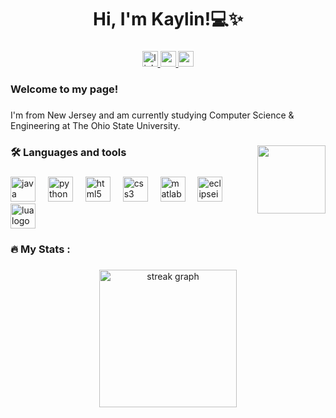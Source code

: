 <h1 align="center">Hi, I'm Kaylin!💻✨</h1>

###

<div align="center">
  <a href="https://www.linkedin.com/in/kaylin-kerrick-654739352/" target="_blank">
    <img src="https://img.shields.io/static/v1?message=LinkedIn&logo=linkedin&label=&color=0077B5&logoColor=white&labelColor=&style=for-the-badge" height="25" alt="linkedin logo"  />
  </a>
  <a href="mailto:kaylinmkerrick@gmail.com" target="_blank">
    <img src="https://img.shields.io/static/v1?message=Gmail&logo=gmail&label=&color=D14836&logoColor=white&labelColor=&style=for-the-badge" height="25" alt="gmail logo"  />
  </a>
  <a href="https://drive.google.com/file/d/1_bRpQayEdFhrSMQwltPj2XntTxg4JV5b/view?usp=sharing" target="_blank">
    <img src="https://img.shields.io/static/v1?message=Resume&logo=codesandbox&label=&color=04040&logoColor=&labelColor=&style=for-the-badge" height="25" alt="codesandbox logo"  />
  </a>
</div>

###

<h3 align="left">Welcome to my page!</h3>

###

<p align="left">I'm from New Jersey and am currently studying Computer Science & Engineering at The Ohio State University.</p>

###

<img align="right" height="109" src="https://tylerlofthouse.com/assets/programming_cat-30b69356.gif"  />

###

<h3 align="left">🛠 Languages and tools</h3>

###

<div align="left">
  <img src="https://skillicons.dev/icons?i=java" height="40" alt="java logo"  />
  <img width="12" />
  <img src="https://skillicons.dev/icons?i=py" height="40" alt="python logo"  />
  <img width="12" />
  <img src="https://skillicons.dev/icons?i=html" height="40" alt="html5 logo"  />
  <img width="12" />
  <img src="https://skillicons.dev/icons?i=css" height="40" alt="css3 logo"  />
  <img width="12" />
  <img src="https://skillicons.dev/icons?i=matlab" height="40" alt="matlab logo"  />
  <img width="12" />
  <img src="https://skillicons.dev/icons?i=eclipse" height="40" alt="eclipseide logo"  />
  <img width="12" />
  <img src="https://skillicons.dev/icons?i=lua" height="40" alt="lua logo"  />
</div>

###

<h3 align="left">🔥   My Stats :</h3>

###

<div align="center">
  <img src="https://streak-stats.demolab.com?user=KaylinKerrick&locale=en&mode=daily&theme=dark&hide_border=false&border_radius=5&order=3" height="220" alt="streak graph"  />
</div>

###
